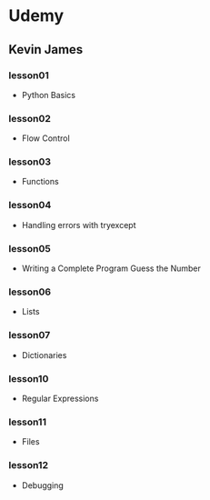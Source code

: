 # **Udemy**
## Kevin James

### lesson01
* Python Basics

### lesson02
* Flow Control

### lesson03
* Functions

### lesson04
* Handling errors with tryexcept

### lesson05
* Writing a Complete Program Guess the Number

### lesson06
* Lists

### lesson07
* Dictionaries
 
### lesson10
* Regular Expressions

### lesson11
* Files

### lesson12
* Debugging